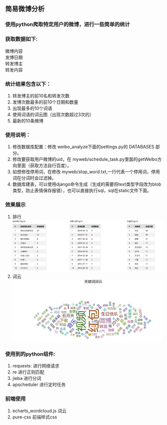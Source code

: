 ## 简易微博分析

### 使用python爬取特定用户的微博，进行一些简单的统计
### 获取数据如下:
 微博内容  
 发博日期  
 转发博主  
 转发内容  
 
### 统计结果包含以下：
1. 转发博主的前10名和转发次数
2. 发博次数最多的前10个日期和数量
3. 出现最多的10个词语
4. 使用词语的词云图（出现次数超过3次的）
5. 最新的10条微博

### 使用说明：
1. 修改数据库配置：修改 weibo_analyze下面的settings.py的 DATABASES 部分。
2. 修改要获取用户微博的uid，在 myweb/schedule_task.py里面的getWeibo方向里面（获取方法自行百度）。
3. 如想修改停用词，在修改 myweb/stop_word.txt,一行代表一个停用词，停用词在分词时会过滤掉。 
4. 数据库建表，可以使用django命令生成（生成的需要将text类型字段改为blob类型，防止表情保存报错），也可以直接执行sql，sql在static文件下面。  

### 效果展示 
1. 排行
    ![排行图片](/static/1.png)
2. 词云
    ![排行图片](/static/2.png)
### 使用到的python组件:
1. requests: 进行网络请求
2. re 进行正则匹配
3. jieba  进行分词
4. apscheduler  进行定时任务

### 前端使用 
1. echarts_wordcloud.js   词云
2. pure-css   前端样式css


